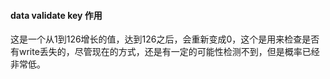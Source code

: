 #### data validate key 作用
这是一个从1到126增长的值，达到126之后，会重新变成0，这个是用来检查是否有write丢失的，尽管现在的方式，还是有一定的可能性检测不到，但是概率已经非常低。
